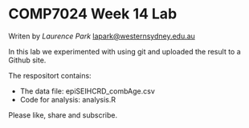 # COMP7024 Week 14 Lab

Writen by *Laurence Park* <lapark@westernsydney.edu.au>

In this lab we experimented with using git and uploaded
the result to a Github site.

The respositort contains:

- The data file: epiSEIHCRD_combAge.csv
- Code for analysis: analysis.R

Please like, share and subscribe.
